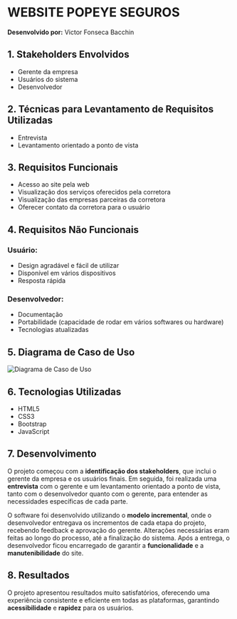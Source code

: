 # WEBSITE POPEYE SEGUROS

**Desenvolvido por:** Victor Fonseca Bacchin

## 1. Stakeholders Envolvidos
- Gerente da empresa
- Usuários do sistema
- Desenvolvedor

## 2. Técnicas para Levantamento de Requisitos Utilizadas
- Entrevista
- Levantamento orientado a ponto de vista

## 3. Requisitos Funcionais
- Acesso ao site pela web
- Visualização dos serviços oferecidos pela corretora
- Visualização das empresas parceiras da corretora
- Oferecer contato da corretora para o usuário

## 4. Requisitos Não Funcionais
### Usuário:
- Design agradável e fácil de utilizar
- Disponível em vários dispositivos
- Resposta rápida

### Desenvolvedor:
- Documentação
- Portabilidade (capacidade de rodar em vários softwares ou hardware)
- Tecnologias atualizadas

## 5. Diagrama de Caso de Uso
![Diagrama de Caso de Uso](caso-uso.png)

## 6. Tecnologias Utilizadas
- HTML5
- CSS3
- Bootstrap
- JavaScript

## 7. Desenvolvimento
O projeto começou com a **identificação dos stakeholders**, que inclui o gerente da empresa e os usuários finais. Em seguida, foi realizada uma **entrevista** com o gerente e um levantamento orientado a ponto de vista, tanto com o desenvolvedor quanto com o gerente, para entender as necessidades específicas de cada parte.

O software foi desenvolvido utilizando o **modelo incremental**, onde o desenvolvedor entregava os incrementos de cada etapa do projeto, recebendo feedback e aprovação do gerente. Alterações necessárias eram feitas ao longo do processo, até a finalização do sistema. Após a entrega, o desenvolvedor ficou encarregado de garantir a **funcionalidade** e a **manutenibilidade** do site.

## 8. Resultados
O projeto apresentou resultados muito satisfatórios, oferecendo uma experiência consistente e eficiente em todas as plataformas, garantindo **acessibilidade** e **rapidez** para os usuários.